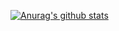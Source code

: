 <!-- ### Hi there 👋
**gyu-hwan/gyu-hwan** is a ✨ _special_ ✨ repository because its `README.md` (this file) appears on your GitHub profile.

Here are some ideas to get you started:

- 🔭 I’m currently working on ...
- 🌱 I’m currently learning ...
- 👯 I’m looking to collaborate on ...
- 🤔 I’m looking for help with ...
- 💬 Ask me about ...
- 📫 How to reach me: ...
- 😄 Pronouns: ...
- ⚡ Fun fact: ...
 -->
[![Anurag's github stats](https://github-readme-stats.vercel.app/api?username=gyu-hwan&show_icons=true&theme={theme})](https://github.com/gyu-hwan/github-readme-stats)
